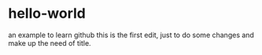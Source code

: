 # hello-world
an example to learn github
this is the first edit, just to do some changes and make up the need of title.

